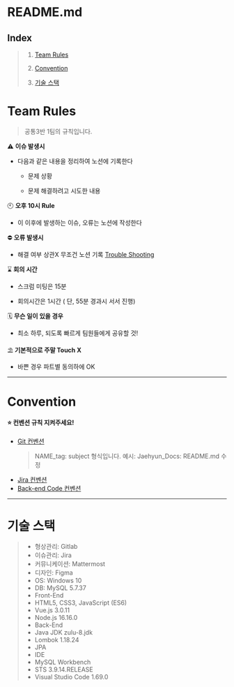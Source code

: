 # README.md

## Index

> 1. [Team Rules](#team-rules)
>
> 2. [Convention](#convention)
>
> 3. [기술 스택](#기술-스택)

# Team Rules

> 공통3반 1팀의 규칙입니다.

⚠️ **이슈 발생시**

- 다음과 같은 내용을 정리하여 노션에 기록한다

  - 문제 상황

  - 문제 해결하려고 시도한 내용

🕙 **오후 10시 Rule**

- 이 이후에 발생하는 이슈, 오류는 노션에 작성한다

⛔ **오류 발생시**

- 해결 여부 상관X 무조건 노션 기록 [Trouble Shooting](https://little-condor-54f.notion.site/Trouble-Shooting-be0e334cf078454aa332334697456c5d)

⌛ **회의 시간**

- 스크럼 미팅은 15분

- 회의시간은 1시간 ( 단, 55분 경과시 서서 진행)

🗓️ **무슨 일이 있을 경우**

- 최소 하루, 되도록 빠르게 팀원들에게 공유할 것!

⛱️ **기본적으로 주말 Touch X**

- 바쁜 경우 파트별 동의하에 OK

---

# Convention

#### ⭐️ 컨벤션 규칙 지켜주세요!

- [Git 컨벤션](https://little-condor-54f.notion.site/COMMIT-Convention-acfa64e3d6c840a1b4766273442e0adf)
  > NAME_tag: subject 형식입니다.
  > 예시: Jaehyun_Docs: README.md 수정
- [Jira 컨벤션](https://little-condor-54f.notion.site/Jira-549149e42e4c4fe3836455985b842ff9)
- [Back-end Code 컨벤션](https://little-condor-54f.notion.site/d5266c8265ba4350abe483ccaacc5b10)

---

# 기술 스택

> - 형상관리: Gitlab
> - 이슈관리: Jira
> - 커뮤니케이션: Mattermost
> - 디자인: Figma
> - OS: Windows 10
> - DB: MySQL 5.7.37
> - Front-End
> - HTML5, CSS3, JavaScript (ES6)
> - Vue.js 3.0.11
> - Node.js 16.16.0
> - Back-End
> - Java JDK zulu-8.jdk
> - Lombok 1.18.24
> - JPA
> - IDE
> - MySQL Workbench
> - STS 3.9.14.RELEASE
> - Visual Studio Code 1.69.0
